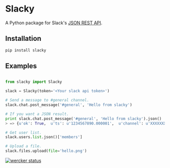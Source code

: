 # Slacky

A Python package for Slack's [JSON REST API](https://api.slack.com/).

## Installation

```sh
pip install slacky
```

## Examples

```python

from slacky import Slacky

slack = Slacky(token='<Your slack api token>')

# Send a message to #general channel.
slack.chat.post_message('#general', 'Hello from slacky')

# If you want a JSON result.
print slack.chat.post_message('#general', 'Hello from slacky').json()
> => {u'ok': True,  u'ts': u'1234567890.000001',  u'channel': u'XXXXXXXXX'}

# Get user list.
slack.users.list.json()['members']

# Upload a file.
slack.files.upload(file='hello.png')

```

[![wercker status](https://app.wercker.com/status/5d1ccee5911286b664b05d1a697987d2/m "wercker status")](https://app.wercker.com/project/bykey/5d1ccee5911286b664b05d1a697987d2)
